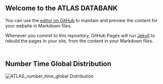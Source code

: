 ## Welcome to the ATLAS DATABANK

You can use the [editor on GitHub](https://github.com/Tyler_Marghetis/ATLAS-Project/edit/gh-pages/index.md) to maintain and preview the content for your website in Markdown files.

Whenever you commit to this repository, GitHub Pages will run [Jekyll](https://jekyllrb.com/) to rebuild the pages in your site, from the content in your Markdown files.

### 

```markdown


```

## Number Time Global Distribution
![ATLAS_number_time_global Distribution](https://user-images.githubusercontent.com/49128397/98511223-41e53800-2219-11eb-9002-091573570a20.png)




